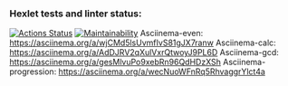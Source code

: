 ### Hexlet tests and linter status:
[![Actions Status](https://github.com/SnawBilly/python-project-49/actions/workflows/hexlet-check.yml/badge.svg)](https://github.com/SnawBilly/python-project-49/actions)
[![Maintainability](https://api.codeclimate.com/v1/badges/8e382d7c95fc535d26a3/maintainability)](https://codeclimate.com/github/SnawBilly/python-project-49/maintainability)
Asciinema-even: https://asciinema.org/a/wjCMd5lsUvmfIvS81gJX7ranw
Asciinema-calc: https://asciinema.org/a/AdDJRV2qXulVxrQtwoyJ9PL6D
Asciinema-gcd: https://asciinema.org/a/gesMlvuPo9xebRn96QdHDzXSh
Asciinema-progression: https://asciinema.org/a/wecNuoWFnRq5RhvaggrYlct4a
